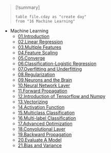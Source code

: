 > [!summary] 
> ```dataview
> table file.cday as "create day"
> from "16 Machine Learning"

- Machine Learning
	- [01.Introduction](../../../16%20Machine%20Learning/01.Introduction.md)
	- [02.Linear Regression](../../../16%20Machine%20Learning/02.Linear%20Regression.md)
	- [03.Multiple Features](../../../16%20Machine%20Learning/03.Multiple%20Features.md)
	- [04.Feature Scaling](../../../16%20Machine%20Learning/04.Feature%20Scaling.md)
	- [05.Converge](../../../16%20Machine%20Learning/05.Converge.md)
	- [06.Classification-Logistic Regression](../../../16%20Machine%20Learning/06.Classification-Logistic%20Regression.md)
	- [07.Overfitting and Underfitting](../../../16%20Machine%20Learning/07.Overfitting%20and%20Underfitting.md)
	- [08.Regularization](../../../16%20Machine%20Learning/08.Regularization.md)
	- [09.Neurons and the Brain](../../../16%20Machine%20Learning/09.Neurons%20and%20the%20Brain.md)
	- [10.Neural Network Layer](../../../16%20Machine%20Learning/10.Neural%20Network%20Layer.md)
	- [11.Forward Propagation](../../../16%20Machine%20Learning/11.Forward%20Propagation.md)
	- [12.Introduction of Tensorflow and Numpy](../../../16%20Machine%20Learning/12.Introduction%20of%20Tensorflow%20and%20Numpy.md)
	- [13.Vectorizing](../../../16%20Machine%20Learning/13.Vectorizing.md)
	- [14.Activation Function](../../../16%20Machine%20Learning/14.Activation%20Function.md)
	- [15.Multiclass Classification](../../../16%20Machine%20Learning/15.Multiclass%20Classification.md)
	- [16.Multi-label Classification](../../../16%20Machine%20Learning/16.Multi-label%20Classification.md)
	- [17.Advanced Optimization](../../../16%20Machine%20Learning/17.Advanced%20Optimization.md)
	- [18.Convolutional Layer](../../../16%20Machine%20Learning/18.Convolutional%20Layer.md)
	- [19.Backward Propagation](../../../16%20Machine%20Learning/19.Backward%20Propagation.md)
	- [20.Evaluate A Model](../../../16%20Machine%20Learning/20.Evaluate%20A%20Model.md)
	- [21.Bias and Variance](../../../16%20Machine%20Learning/21.Bias%20and%20Variance.md)

